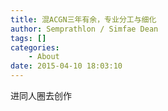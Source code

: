 ```yaml
---
title: 混ACGN三年有余，专业分工与细化
author: Semprathlon / Simfae Dean
tags: []
categories:
	- About
date: 2015-04-10 18:03:10
---
```

<p>进同人圈去创作</p>